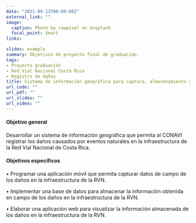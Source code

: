 ```yaml
---
date: "2021-09-13T00:00:00Z"
external_link: ""
image:
  caption: Photo by rawpixel on Unsplash
  focal_point: Smart
links:

slides: example
summary: Objetivos de proyecto final de graduación.
tags:
- Proyecto graduación
- Red Vial Nacional Costa Rica
- Registro de daños
title: Sistema de información geográfica para captura, almacenamiento y visualización de los daños causados por eventos naturales en la infraestructura de la red vial nacional de costa rica
url_code: ""
url_pdf: ""
url_slides: ""
url_video: ""
---
```


#### Objetivo general

Desarrollar un sistema de información geográfica que permita al CONAVI registrar los daños causados por eventos naturales en la infraestructura de la Red Vial Nacional de Costa Rica.

#### Objetivos específicos

•	Programar una aplicación móvil que permita capturar datos de campo de los daños en la infraestructura de la RVN.

•	Implementar una base de datos para almacenar la información obtenida en campo de los daños en la infraestructura de la RVN.

•	Elaborar una aplicación web para visualizar la información almacenada de los daños en la infraestructura de la RVN.


